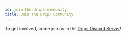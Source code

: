 ```yaml
---
id: join-the-drips-community
title: Join the Drips Community
---
```


To get involved, come join us in the <a href="https://discord.gg/r8eJssZY3f" target="_blank">Drips Discord Server</a>!

